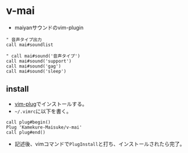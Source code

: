 # v-mai
- maiyanサウンドのvim-plugin

```vim
" 音声タイプ出力
call mai#soundlist

" call mai#sound('音声タイプ')
call mai#sound('support')
call mai#sound('gag')
call mai#sound('sleep')
```

## install
- [vim-plug](https://github.com/junegunn/vim-plug)でインストールする。
- `~/.vimrc`に以下を書く。

```vim
call plug#begin()
Plug 'Kamekure-Maisuke/v-mai'
call plug#end()
```

- 記述後、vimコマンドで`PlugInstall`と打ち、インストールされたら完了。
